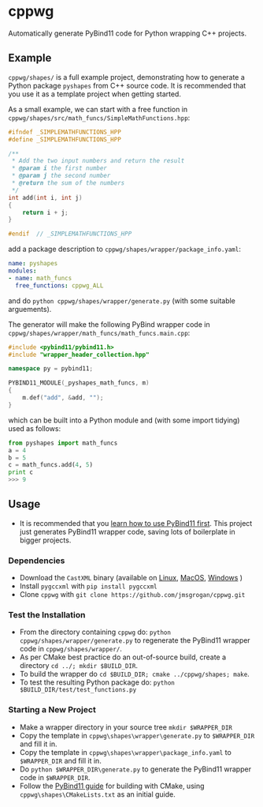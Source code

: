 # cppwg

Automatically generate PyBind11 code for Python wrapping C++ projects.

## Example

`cppwg/shapes/` is a full example project, demonstrating how to generate a Python package `pyshapes` from 
C++ source code. It is recommended that you use it as a template project when getting started.

As a small example, we can start with a free function in `cppwg/shapes/src/math_funcs/SimpleMathFunctions.hpp`:
```c++
#ifndef _SIMPLEMATHFUNCTIONS_HPP
#define _SIMPLEMATHFUNCTIONS_HPP

/**
 * Add the two input numbers and return the result
 * @param i the first number
 * @param j the second number
 * @return the sum of the numbers
 */
int add(int i, int j)
{
    return i + j;
}

#endif  // _SIMPLEMATHFUNCTIONS_HPP
```

add a package description to `cppwg/shapes/wrapper/package_info.yaml`:

```yaml
name: pyshapes
modules:
- name: math_funcs
  free_functions: cppwg_ALL
```

and do `python cppwg/shapes/wrapper/generate.py` (with some suitable arguements).

The generator will make the following PyBind wrapper code in `cppwg/shapes/wrapper/math_funcs/math_funcs.main.cpp`:
```c++
#include <pybind11/pybind11.h>
#include "wrapper_header_collection.hpp"

namespace py = pybind11;

PYBIND11_MODULE(_pyshapes_math_funcs, m)
{
    m.def("add", &add, "");
}
```

which can be built into a Python module and (with some import tidying) used as follows:
```python
from pyshapes import math_funcs
a = 4
b = 5
c = math_funcs.add(4, 5)
print c
>>> 9
```

## Usage
* It is recommended that you [learn how to use PyBind11 first](https://pybind11.readthedocs.io/en/stable/). This project just
generates PyBind11 wrapper code, saving lots of boilerplate in bigger projects.

### Dependencies
* Download the `CastXML` binary (available on [Linux](https://midas3.kitware.com/midas/folder/13152), 
[MacOS](https://midas3.kitware.com/midas/folder/13152), [Windows](https://midas3.kitware.com/midas/folder/13152) )
* Install `pygccxml` with `pip install pygccxml`
* Clone `cppwg` with `git clone https://github.com/jmsgrogan/cppwg.git`

### Test the Installation
* From the directory containing `cppwg` do: `python cppwg/shapes/wrapper/generate.py` to regenerate the PyBind11 wrapper code in `cppwg/shapes/wrapper/`. 
* As per CMake best practice do an out-of-source build, create a directory `cd ../; mkdir $BUILD_DIR`. 
* To build the wrapper do `cd $BUILD_DIR; cmake ../cppwg/shapes; make`. 
* To test the resulting Python package do: `python $BUILD_DIR/test/test_functions.py`

### Starting a New Project
* Make a wrapper directory in your source tree `mkdir $WRAPPER_DIR`
* Copy the template in `cppwg\shapes\wrapper\generate.py` to `$WRAPPER_DIR` and fill it in.
* Copy the template in `cppwg\shapes\wrapper\package_info.yaml` to `$WRAPPER_DIR` and fill it in.
* Do `python $WRAPPER_DIR\generate.py` to generate the PyBind11 wrapper code in `$WRAPPER_DIR`.
* Follow the [PyBind11 guide](https://pybind11.readthedocs.io/en/stable/compiling.html) for building with CMake, using `cppwg\shapes\CMakeLists.txt` as an initial guide.
